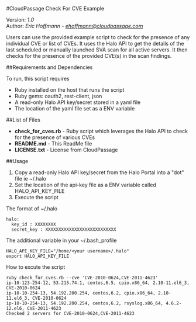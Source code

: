 #CloudPassage Check For CVE Example

Version: *1.0*
<br />
Author: *Eric Hoffmann* - *ehoffmann@cloudpassage.com*

Users can use the provided example script to check for the presence of any individual CVE or list of CVEs. It uses the Halo API to get the details of the last scheduled or manually launched SVA scan for all active servers. It then checks for the presence of the provided CVE(s) in the scan findings.

##Requirements and Dependencies

To run, this script requires

* Ruby installed on the host that runs the script
* Ruby gems: oauth2, rest-client, json
* A read-only Halo API key/secret stored in a yaml file
* The location of the yaml file set as a ENV variable

##List of Files

* **check_for_cves.rb**  - Ruby script which leverages the Halo API to check for the presence of various CVEs
* **README.md**  -  This ReadMe file
* **LICENSE.txt**  -  License from CloudPassage

##Usage

1. Copy a read-only Halo API key/secret from the Halo Portal into a "dot" file ie ~/.halo
2. Set the location of the api-key file as a ENV variable called HALO_API_KEY_FILE
3. Execute the script

The format of ~/.halo
```
halo:
  key_id : XXXXXXXX
  secret_key : XXXXXXXXXXXXXXXXXXXXXXXXXXX
```

The additional variable in your ~/.bash_profile
```
HALO_API_KEY_FILE="/home/<your username>/.halo"
export HALO_API_KEY_FILE
```

How to excute the script
```
ruby check_for_cves.rb --cve 'CVE-2010-0624,CVE-2011-4623'
ip-10-123-254-12, 53.215.74.1, centos,6.5, cpio.x86_64, 2.10-11.el6_3, CVE-2010-0624
ip-10-10-254-13, 54.192.200.254, centos,6.2, cpio.x86_64, 2.10-11.el6_3, CVE-2010-0624
ip-10-10-254-13, 54.192.200.254, centos,6.2, rsyslog.x86_64, 4.6.2-12.el6, CVE-2011-4623
Checked 2 servers for CVE-2010-0624,CVE-2011-4623
```
